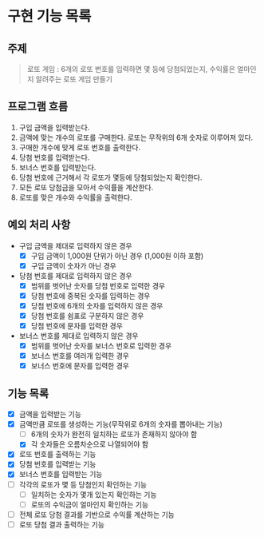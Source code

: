 # 구현 기능 목록

## 주제

> 로또 게임 : 6개의 로또 번호를 입력하면 몇 등에 당첨되었는지, 수익률은 얼마인지 알려주는 로또 게임 만들기

## 프로그램 흐름

1. 구입 금액을 입력받는다.
2. 금액에 맞는 개수의 로또를 구매한다. 로또는 무작위의 6개 숫자로 이루어져 있다.
3. 구매한 개수에 맞게 로또 번호를 출력한다.
4. 당첨 번호를 입력받는다.
5. 보너스 번호를 입력받는다.
6. 당첨 번호에 근거해서 각 로또가 몇등에 당첨되었는지 확인한다.
7. 모든 로또 당첨금을 모아서 수익률을 계산한다.
8. 로또를 맞은 개수와 수익률을 출력한다.

## 예외 처리 사항

- 구입 금액을 제대로 입력하지 않은 경우
  - [x] 구입 금액이 1,000원 단위가 아닌 경우 (1,000원 이하 포함)
  - [x] 구입 금액이 숫자가 아닌 경우
- 당첨 번호를 제대로 입력하지 않은 경우
  - [x] 범위를 벗어난 숫자를 당첨 번호로 입력한 경우
  - [x] 당첨 번호에 중복된 숫자를 입력하는 경우
  - [x] 당첨 번호에 6개의 숫자를 입력하지 않은 경우
  - [x] 당첨 번호를 쉼표로 구분하지 않은 경우
  - [x] 당첨 번호에 문자를 입력한 경우
- 보너스 번호를 제대로 입력하지 않은 경우
  - [x] 범위를 벗어난 숫자를 보너스 번호로 입력한 경우
  - [x] 보너스 번호를 여러개 입력한 경우
  - [x] 보너스 번호에 문자를 입력한 경우

## 기능 목록

- [x] 금액을 입력받는 기능
- [x] 금액만큼 로또를 생성하는 기능(무작위로 6개의 숫자를 뽑아내는 기능)
  - [ ] 6개의 숫자가 완전히 일치하는 로또가 존재하지 않아야 함
  - [x] 각 숫자들은 오름차순으로 나열되어야 함
- [x] 로또 번호를 출력하는 기능
- [x] 당첨 번호를 입력받는 기능
- [x] 보너스 번호를 입력받는 기능
- [ ] 각각의 로또가 몇 등 당첨인지 확인하는 기능
  - [ ] 일치하는 숫자가 몇개 있는지 확인하는 기능
  - [ ] 로또의 수익금이 얼마인지 확인하는 기능
- [ ] 전체 로또 당첨 결과를 기반으로 수익률 계산하는 기능
- [ ] 로또 당첨 결과 출력하는 기능
